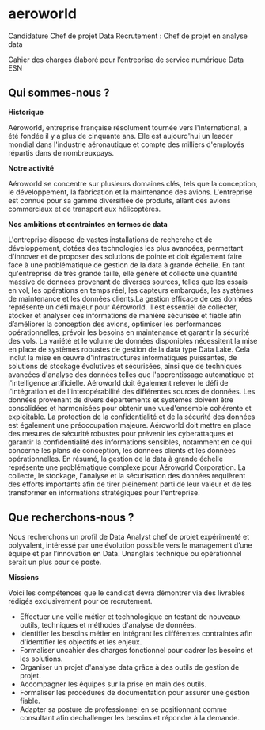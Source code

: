 # aeroworld
Candidature Chef de projet Data
Recrutement : Chef de projet en analyse data 

Cahier des charges élaboré pour l’entreprise de service numérique Data ESN 

## Qui sommes-nous ?

**Historique** 

Aéroworld, entreprise française résolument tournée vers l'international, a été fondée il y a plus de cinquante ans. Elle est aujourd'hui un leader mondial dans l'industrie aéronautique et compte des milliers d'employés répartis dans de nombreuxpays. 

**Notre activité** 

Aéroworld se concentre sur plusieurs domaines clés, tels que la conception, le développement, la fabrication et la maintenance des avions. L'entreprise est connue pour sa gamme diversifiée de produits, allant des avions commerciaux et de transport aux hélicoptères. 

**Nos ambitions et contraintes en termes de data** 

L'entreprise dispose de vastes installations de recherche et de développement, dotées des technologies les plus avancées, permettant d'innover et de proposer des solutions de pointe et doit également faire face à une problématique de gestion de la data à grande échelle. En tant qu'entreprise de très grande taille, elle génère et collecte une quantité massive de données provenant de diverses sources, telles que les essais en vol, les opérations en temps réel, les capteurs embarqués, les systèmes de maintenance et les données clients.La gestion efficace de ces données représente un défi majeur pour Aéroworld. Il est essentiel de collecter, stocker et analyser ces informations de manière sécurisée et fiable afin d’améliorer la conception des avions, optimiser les performances opérationnelles, prévoir les besoins en maintenance et garantir la sécurité des vols. La variété et le volume de données disponibles nécessitent la mise en place de systèmes robustes de gestion de la data type Data Lake. Cela inclut la mise en œuvre d'infrastructures informatiques puissantes, de solutions de stockage évolutives et sécurisées, ainsi que de techniques avancées d'analyse des données telles que l'apprentissage automatique et l'intelligence artificielle. Aéroworld doit également relever le défi de l'intégration et de l'interopérabilité des différentes sources de données. Les données provenant de divers départements et systèmes doivent être consolidées et harmonisées pour obtenir une vued'ensemble cohérente et exploitable. La protection de la confidentialité et de la sécurité des données est également une préoccupation majeure. Aéroworld doit mettre en place des mesures de sécurité robustes pour prévenir les cyberattaques et garantir la confidentialité des informations sensibles, notamment en ce qui concerne les plans de conception, les données clients et les données opérationnelles. En résumé, la gestion de la data à grande échelle représente une problématique complexe pour Aéroworld Corporation. La collecte, le stockage, l'analyse et la sécurisation des données requièrent des efforts importants afin de tirer pleinement parti de leur valeur et de les transformer en informations stratégiques pour l'entreprise.

## Que recherchons-nous ?

Nous recherchons un profil de Data Analyst chef de projet expérimenté et polyvalent, intéressé par une évolution possible vers le management d’une équipe et par l’innovation en Data. Unanglais technique ou opérationnel serait un plus pour ce poste.

**Missions**

Voici les compétences que le candidat devra démontrer via des livrables rédigés exclusivement pour ce recrutement. 
- Effectuer une veille métier et technologique en testant de nouveaux outils, techniques et méthodes d'analyse de données.
- Identifier les besoins métier en intégrant les différentes contraintes afin d'identifier les objectifs et les enjeux.
- Formaliser uncahier des charges fonctionnel pour cadrer les besoins et les solutions.
- Organiser un projet d'analyse data grâce à des outils de gestion de projet.
- Accompagner les équipes sur la prise en main des outils.
- Formaliser les procédures de documentation pour assurer une gestion fiable.
- Adapter sa posture de professionnel en se positionnant comme consultant afin dechallenger les besoins et répondre à la demande.
